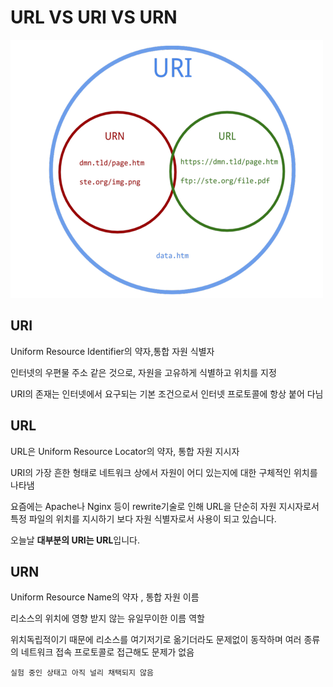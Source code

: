 # URL VS URI VS URN

![Untitled](image/url.png)

## URI

Uniform Resource Identifier의 약자,통합 자원 식별자

인터넷의 우편물 주소 같은 것으로, 자원을 고유하게 식별하고 위치를 지정

URI의 존재는 인터넷에서 요구되는 기본 조건으로서 인터넷 프로토콜에 항상 붙어 다님

## URL

URL은 Uniform Resource Locator의 약자, 통합 자원 지시자

URI의 가장 흔한 형태로 네트워크 상에서 자원이 어디 있는지에 대한 구체적인 위치를 나타냄

요즘에는 Apache나 Nginx 등이 rewrite기술로 인해 URL을 단순히 자원 지시자로서 특정 파일의 위치를 지시하기 보다 자원 식별자로서 사용이 되고 있습니다.

오늘날 **대부분의 URI는 URL**입니다.

## URN

Uniform Resource Name의 약자 , 통합 자원 이름

리소스의 위치에 영향 받지 않는 유일무이한 이름 역할

위치독립적이기 때문에 리소스를 여기저기로 옮기더라도 문제없이 동작하며 여러 종류의 네트워크 접속 프로토콜로 접근해도 문제가 없음

`실험 중인 상태고 아직 널리 채택되지 않음`